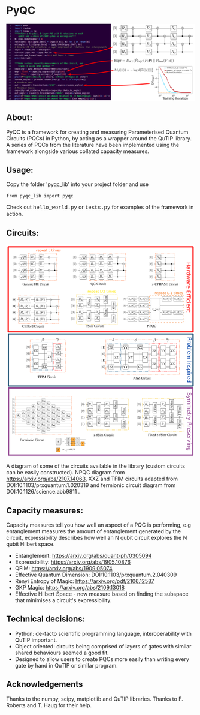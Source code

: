 # PyQC

![Screenshot of library in use](images/explainer.png)

## About:
PyQC is a framework for creating and measuring Parameterised Quantum Circuits (PQCs)
in Python, by acting as a wrapper around the QuTIP library. A series of PQCs from the
literature have been implemented using the framework alongside various collated capacity
measures.

## Usage:
Copy the folder 'pyqc_lib' into your project folder and use
```
from pyqc_lib import pyqc
```
Check out <span style="font-family:Courier New;">hello\_world.py</span> or <span style="font-family:Courier New;">tests.py</span> for examples of the framework in action.

## Circuits:

![Diagram of available circuits](images/circuits.png)

A diagram of some of the circuits available in the library (custom circuits can be easily constructed). NPQC diagram from https://arxiv.org/abs/2107.14063, XXZ and TFIM circuits adapted from DOI:10.1103/prxquantum.1.020319 and fermionic circuit diagram from DOI:10.1126/science.abb9811 .

## Capacity measures:
Capacity measures tell you how well an aspect of a PQC is performing, e.g entanglement measures the amount of entanglement generated by the circuit, expressibility describes how well an N qubit circuit explores the N qubit Hilbert space.
- Entanglement: https://arxiv.org/abs/quant-ph/0305094
- Expressibility: https://arxiv.org/abs/1905.10876
- QFIM: https://arxiv.org/abs/1909.05074
- Effective Quantum Dimension: 	DOI:10.1103/prxquantum.2.040309
- Rényi Entropy of Magic: https://arxiv.org/pdf/2106.12587
- GKP Magic: https://arxiv.org/abs/2109.13018
- Effective Hilbert Space - new measure based on finding the subspace that minimises a circuit's expressibility.

## Technical decisions:
- Python: de-facto scientific programming language, interoperability with QuTIP important.
- Object oriented: circuits being comprised of layers of gates with similar shared behaviours seemed a good fit.
- Designed to allow users to create PQCs more easily than writing every gate by hand in QuTIP or similar program.

## Acknowledgements
Thanks to the numpy, scipy, matplotlib and QuTIP libraries.
Thanks to F. Roberts and T. Haug for their help.

